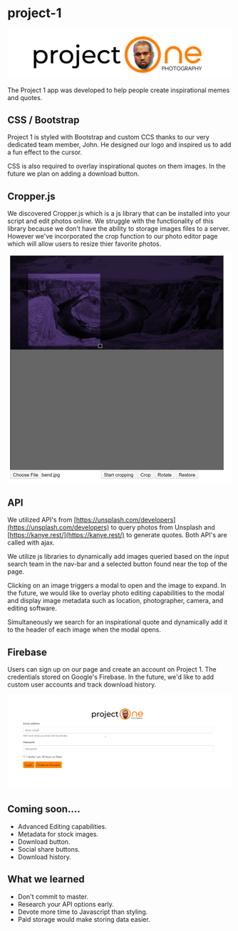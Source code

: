 # project-1

![Project 1 Logo](https://raw.githubusercontent.com/KittM/project-1/master/logo%20k.png)


The Project 1 app was developed to help people create inspirational memes and quotes. 

## CSS / Bootstrap

Project 1 is styled with Bootstrap and custom CCS thanks to our very dedicated team member, John. He designed our logo and inspired us to add a fun effect to the cursor. 

CSS is also required to overlay inspirational quotes on them images. In the future we plan on adding a download button. 

## Cropper.js

We discovered Cropper.js which is a js library that can be installed into your script and edit photos online. We struggle with the functionality of this library because we don't have the ability to storage images files to a server. However we've incorporated the crop function to our photo editor page which will allow users to resize thier favorite photos. 


![Cropper Example](https://raw.githubusercontent.com/KittM/project-1/master/cropperexample.png)

## API
We utilized API's from [https://unsplash.com/developers](https://unsplash.com/developers) to query photos from Unsplash and [https://kanye.rest/](https://kanye.rest/) to generate quotes. Both API's are called with ajax. 

We utilize js libraries to dynamically add images queried based on the input search team in the nav-bar and a selected button found near the top of the page. 

Clicking on an image triggers a modal to open and the image to expand. In the future, we would like to overlay photo editing capabilities to the modal and display image metadata such as location, photographer, camera, and editing software.

Simultaneously we search for an inspirational quote and dynamically add it to the header of each image when the modal opens. 



## Firebase

Users can sign up on our page and create an account on Project 1. The credentials stored on Google's Firebase. In the future, we'd like to add custom user accounts and track download history. 

![Firebase Example](https://raw.githubusercontent.com/KittM/project-1/master/firebaseexample.png)

## Coming soon....

 - Advanced Editing capabilities.
 - Metadata for stock images.
 - Download button.
 - Social share buttons. 
 - Download history.


## What we learned

 - Don't commit to master.
 - Research your API options early.
 - Devote more time to Javascript than styling.
 - Paid storage would make storing data easier. 


